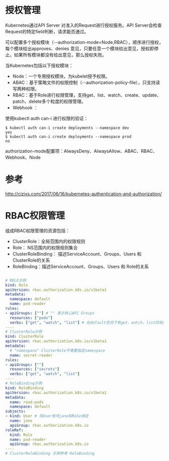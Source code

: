  
 # 授权管理

 Kubernetes通过API Server 对准入的Request进行授权服务。API Server会检查Request的特定field判断，请求能否通过。

 可以配置多个授权模块（--authorization-mode=Node,RBAC），顺序进行授权，每个模块给出approves、denies 意见，只要任意一个模块给出意见，授权即停止。如果所有模块都没有给出意见，那么授权失败。

当Kubernetes包括以下授权模块：

- Node：一个专用授权模块，为kubelet授予权限。
- ABAC：基于策略文件的权限控制（--authorization-policy-file），只支持读写两种权限。
- RBAC：基于Role进行权限管理，支持get、list、watch、create、update、patch、delete多个粒度的权限管理。
- Webhook ：

使用kubectl auth can-i 进行权限的验证：

```shell
$ kubectl auth can-i create deployments --namespace dev
yes
$ kubectl auth can-i create deployments --namespace prod
no
```
authorization-mode配置项：AlwaysDeny、AlwaysAllow、ABAC、RBAC、Webhook、Node

# 参考
http://cizixs.com/2017/06/16/kubernetes-authentication-and-authorization/

# RBAC权限管理

组成RBAC权限管理的资源包括：

- ClusterRole：全局范围内的权限规则
- Role： NS范围内的权限规则集合
- ClusterRoleBinding： 描述ServiceAccount、Groups、Users 和 ClusterRole的关系
- RoleBinding：描述ServiceAccount、Groups、Users 和 Role的关系

```yaml

# ROLE示例
kind: Role
apiVersion: rbac.authorization.k8s.io/v1beta1
metadata:
  namespace: default
  name: pod-reader
rules:
- apiGroups: [""] # "" 表示核心API Groups
  resources: ["pods"]
  verbs: ["get", "watch", "list"] # 在default空间下有get、watch、list的权限
----
# ClusterRole示例
kind: ClusterRole
apiVersion: rbac.authorization.k8s.io/v1beta1
metadata:
  # "namespace" ClusterRole不需要指定namespace
  name: secret-reader
rules:
- apiGroups: [""]
  resources: ["secrets"]
  verbs: ["get", "watch", "list"]
----
# RoleBinding示例
kind: RoleBinding
apiVersion: rbac.authorization.k8s.io/v1beta1
metadata:
  name: read-pods
  namespace: default
subjects:
- kind: User # 将User账号jane和Role绑定
  name: jane
  apiGroup: rbac.authorization.k8s.io
roleRef:
  kind: Role
  name: pod-reader
  apiGroup: rbac.authorization.k8s.io
----
# ClusterRoleBinding 示例参考 RoleBinding

```


